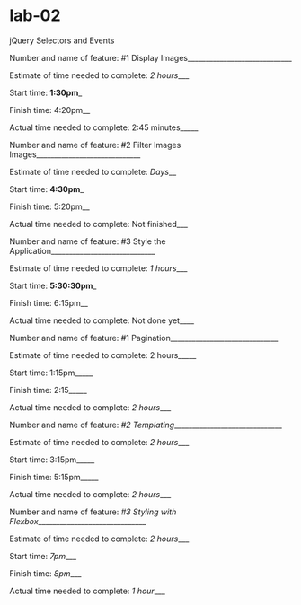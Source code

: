 # lab-02
jQuery Selectors and Events

Number and name of feature: #1 Display Images_____________________________

Estimate of time needed to complete: _2 hours____

Start time: __1:30pm___

Finish time: 4:20pm__

Actual time needed to complete: 2:45 minutes_____




Number and name of feature: #2 Filter Images Images_____________________________

Estimate of time needed to complete: _Days___

Start time: __4:30pm___

Finish time: 5:20pm__

Actual time needed to complete: Not finished___


Number and name of feature: #3 Style the Application_____________________________

Estimate of time needed to complete: _1 hours____

Start time: __5:30:30pm___

Finish time: 6:15pm__

Actual time needed to complete: Not done yet____


Number and name of feature: #1 Pagination______________________________

Estimate of time needed to complete: 2 hours_____

Start time: 1:15pm_____

Finish time: 2:15_____

Actual time needed to complete: _2 hours____

Number and name of feature: _#2 Templating_______________________________

Estimate of time needed to complete: _2 hours____

Start time: 3:15pm_____

Finish time: 5:15pm_____

Actual time needed to complete: _2 hours____

Number and name of feature: _#3 Styling with Flexbox_______________________________

Estimate of time needed to complete: _2 hours____

Start time: _7pm____

Finish time: _8pm____

Actual time needed to complete: _1 hour____
